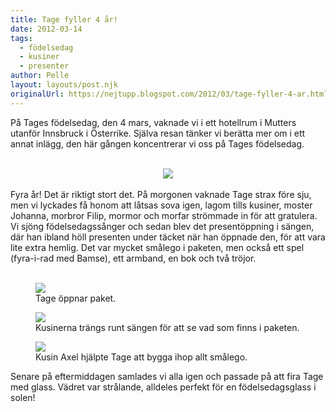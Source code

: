 ```yaml
---
title: Tage fyller 4 år!
date: 2012-03-14
tags: 
  - födelsedag
  - kusiner
  - presenter	
author: Pelle
layout: layouts/post.njk
originalUrl: https://nejtupp.blogspot.com/2012/03/tage-fyller-4-ar.html
---
```


På Tages födelsedag, den 4 mars, vaknade vi i ett hotellrum i Mutters utanför Innsbruck i Österrike. Själva resan tänker vi berätta mer om i ett annat inlägg, den här gången koncentrerar vi oss på Tages födelsedag.<br><br><div class="separator" style="clear: both; text-align: center;"><img src="../../../../img/Skidresa+till+Mutters-_MG_1609.jpg"></div><br>Fyra år! Det är riktigt stort det. På morgonen vaknade Tage strax före sju, men vi lyckades få honom att låtsas sova igen, lagom tills kusiner, moster Johanna, morbror Filip, mormor och morfar strömmade in för att gratulera. Vi sjöng födelsedagssånger och sedan blev det presentöppning i sängen, där han ibland höll presenten under täcket när han öppnade den, för att vara lite extra hemlig. Det var mycket smålego i paketen, men också ett spel (fyra-i-rad med Bamse), ett armband, en bok och två tröjor.<br><br>

<figure>
	<img src="../../../../img/Skidresa+till+Mutters-_MG_1575.jpg">
	<figcaption>Tage öppnar paket.</figcaption>
</figure>

<figure>
	<img src="../../../../img/Skidresa+till+Mutters-_MG_1582.jpg">
	<figcaption>Kusinerna trängs runt sängen för att se vad som finns i paketen.</figcaption>
</figure>

<figure>
	<img src="../../../../img/Skidresa+till+Mutters-_MG_1590.jpg">
	<figcaption>Kusin Axel hjälpte Tage att bygga ihop allt smålego.</figcaption>
</figure>Senare på eftermiddagen samlades vi alla igen och passade på att fira Tage med glass. Vädret var strålande, alldeles perfekt för en födelsedagsglass i solen!<br>
